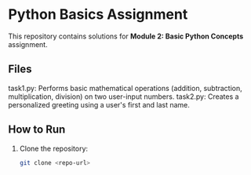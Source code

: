# Python Basics Assignment
This repository contains solutions for **Module 2: Basic Python Concepts** assignment.
## Files
task1.py: Performs basic mathematical operations (addition, subtraction, multiplication, division) on two user-input numbers.
task2.py: Creates a personalized greeting using a user's first and last name.

## How to Run
1. Clone the repository:
   ```bash
   git clone <repo-url>
